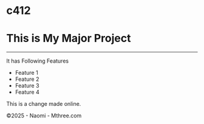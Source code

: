 # c412

# This is My Major Project
---
It has Following Features
- Feature 1
- Feature 2
- Feature 3
- Feature 4

This is a change made online.

&copy;2025 - Naomi - Mthree.com

